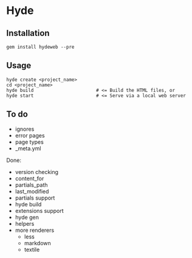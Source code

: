 Hyde
====

Installation
------------

    gem install hydeweb --pre

Usage
-----

    hyde create <project_name> 
    cd <project_name>
    hyde build                       # <= Build the HTML files, or
    hyde start                       # <= Serve via a local web server

To do
-----

 - ignores
 - error pages
 - page types
 - _meta.yml 

Done:

 - version checking
 - content_for
 - partials_path
 - last_modified
 - partials support
 - hyde build
 - extensions support
 - hyde gen
 - helpers
 - more renderers
   - less
   - markdown
   - textile
